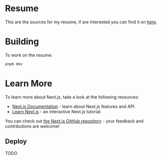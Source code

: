 # Resume

This are the sources for my resume, if are interested you can find it on [here](https://resume.silvanocerza.com).

# Building

To work on the resume:

```bash
pnpm dev
```

# Learn More

To learn more about Next.js, take a look at the following resources:

- [Next.js Documentation](https://nextjs.org/docs) - learn about Next.js features and API.
- [Learn Next.js](https://nextjs.org/learn) - an interactive Next.js tutorial.

You can check out [the Next.js GitHub repository](https://github.com/vercel/next.js) - your feedback and contributions are welcome!

## Deploy

TODO
